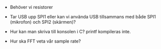 - Behöver vi resistorer
- Tar USB upp SPI1 eller kan vi använda USB tillsammans med både SPI1 (mikrofon) och SPI2 (skärmen)?
- Hur kan man skriva till konsolen i C? printf kompileras inte.

- Hur ska FFT veta vår sample rate?

